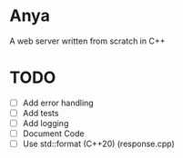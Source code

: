 # Anya

A web server written from scratch in C++

# TODO

- [ ] Add error handling
- [ ] Add tests
- [ ] Add logging
- [ ] Document Code
- [ ] Use std::format (C++20) (response.cpp)